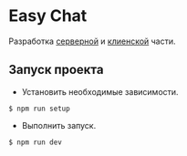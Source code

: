 # Easy Chat

Разработка [серверной](https://github.com/mishkaleks/easy-chat-backend) и 
[клиенской](https://github.com/mishkaleks/easy-chat-frontend) части.

## Запуск проекта

- Установить необходимые зависимости.

`$ npm run setup`

- Выполнить запуск.

`$ npm run dev`
